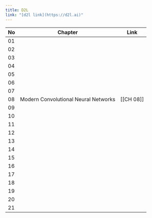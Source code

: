 ```yaml
---
title: D2L
link: "[d2l link](https://d2l.ai)"
---
```



| No  | Chapter                              | Link      |
| --- | ------------------------------------ | --------- |
| 01  |                                      |           |
| 02  |                                      |           |
| 03  |                                      |           |
| 04  |                                      |           |
| 05  |                                      |           |
| 06  |                                      |           |
| 07  |                                      |           |
| 08  | Modern Convolutional Neural Networks | [[CH 08]] |
| 09  |                                      |           |
| 10  |                                      |           |
| 11  |                                      |           |
| 12  |                                      |           |
| 13  |                                      |           |
| 14  |                                      |           |
| 15  |                                      |           |
| 16  |                                      |           |
| 17  |                                      |           |
| 18  |                                      |           |
| 19  |                                      |           |
| 20  |                                      |           |
| 21  |                                      |           |

